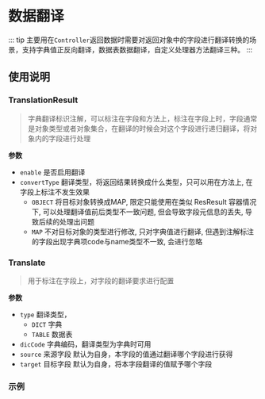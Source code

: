 # 数据翻译
::: tip
主要用在`Controller`返回数据时需要对返回对象中的字段进行翻译转换的场景，支持字典值正反向翻译，数据表数据翻译，自定义处理器方法翻译三种。
:::
## 使用说明
### TranslationResult
> 字典翻译标识注解，可以标注在字段和方法上，标注在字段上时，字段通常是对象类型或者对象集合，在翻译的时候会对这个字段进行递归翻译，将对象内的字段进行处理

**参数**
- `enable` 是否启用翻译
- `convertType` 翻译类型，将返回结果转换成什么类型，只可以用在方法上, 在字段上标注不发生效果
  - `OBJECT` 将目标对象转换成MAP, 限定只能使用在类似 ResResult 容器情况下, 可以处理翻译值前后类型不一致问题, 但会导致字段元信息的丢失, 导致后续的处理出问题
  - `MAP` 不对目标对象的类型进行修改, 只对字典值进行翻译, 但遇到注解标注的字段出现字典项code与name类型不一致, 会进行忽略
### Translate
> 用于标注在字段上，对字段的翻译要求进行配置

**参数**
- `type` 翻译类型，
  - `DICT` 字典
  - `TABLE` 数据表
- `dicCode` 字典编码，翻译类型为字典时可用
- `source` 来源字段 默认为自身，本字段的值通过翻译哪个字段进行获得
- `target` 目标字段 默认为自身，将本字段翻译的值赋予哪个字段

### 示例
```java

```